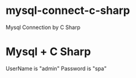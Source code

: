 # mysql-connect-c-sharp
Mysql Connection by C Sharp

# Mysql + C Sharp

UserName is "admin"
Password is "spa"
